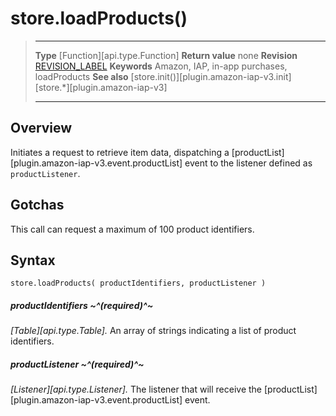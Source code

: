 # store.loadProducts()

> --------------------- ------------------------------------------------------------------------------------------
> __Type__              [Function][api.type.Function]
> __Return value__      none
> __Revision__          [REVISION_LABEL](REVISION_URL)
> __Keywords__          Amazon, IAP, in-app purchases, loadProducts
> __See also__			[store.init()][plugin.amazon-iap-v3.init]
>						[store.*][plugin.amazon-iap-v3]
> --------------------- ------------------------------------------------------------------------------------------


## Overview

Initiates a request to retrieve item data, dispatching a [productList][plugin.amazon-iap-v3.event.productList] event to the listener defined as `productListener`.


## Gotchas

This call can request a maximum of 100 product identifiers.


## Syntax

	store.loadProducts( productIdentifiers, productListener )

##### productIdentifiers ~^(required)^~
_[Table][api.type.Table]._ An array of strings indicating a list of product identifiers.

##### productListener ~^(required)^~
_[Listener][api.type.Listener]._ The listener that will receive the [productList][plugin.amazon-iap-v3.event.productList] event.

